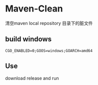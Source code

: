 # Maven-Clean

清空maven local repository 目录下的脏文件



## build windows

```
CGO_ENABLED=0;GOOS=windows;GOARCH=amd64
```


## Use


download release and run